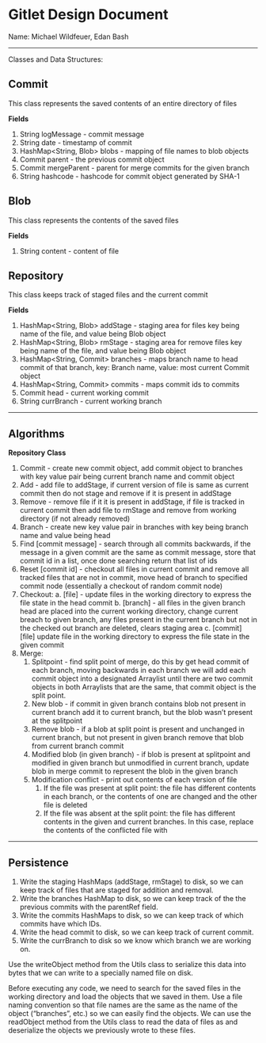 # Gitlet Design Document
Name: Michael Wildfeuer, Edan Bash


----------

Classes and Data Structures:

## Commit

This class represents the saved contents of an entire directory of files

**Fields**

1. String logMessage - commit message 
2. String date - timestamp of commit 
3. HashMap<String, Blob> blobs - mapping of file names to blob objects
4. Commit parent - the previous commit object
5. Commit mergeParent - parent for merge commits for the given branch 
6. String hashcode - hashcode for commit object generated by SHA-1


## Blob

This class represents the contents of the saved files 

**Fields**

1. String content - content of file

## Repository

This class keeps track of staged files and the current commit 

**Fields**

1. HashMap<String, Blob> addStage - staging area for files key being name of the file, and value being Blob object
2. HashMap<String, Blob> rmStage - staging area for remove files key being name of the file, and value being Blob object
3. HashMap<String, Commit> branches - maps branch name to head commit of that branch, key: Branch name, value: most current Commit object
4. HashMap<String, Commit> commits - maps commit ids to commits
5. Commit head - current working commit 
6. String currBranch - current working branch



----------
## **Algorithms**

**Repository** **Class**

1. Commit - create new commit object, add commit object to branches with key value pair being current branch name and commit object 
2. Add - add file to addStage, if current version of file is same as current commit then do not stage and remove if it is present in addStage
3. Remove - remove file if it it is present in addStage, if file is tracked in current commit then add file to rmStage and remove from working directory (if not already removed)
4. Branch - create new key value pair in branches with key being branch name and value being head
5. Find [commit message] - search through all commits backwards, if the message in a given commit are the same as commit message, store that commit id in a list, once done searching return that list of ids
6. Reset  [commit id] - checkout all files in current commit and remove all tracked files that are not in commit, move head of branch to specified commit node (essentially a checkout of random commit node)
7. Checkout:
    a. [file] - update files in the working directory to express the file state in the head commit
    b. [branch] - all files in the given branch head are placed into the current working directory, change current breach to given branch, any files present in the current branch but not in the checked out branch are deleted, clears staging area
    c. [commit] [file] update file in the working directory to express the file state in the given commit
8. Merge:
    1. Splitpoint - find split point of merge, do this by get head commit of each branch, moving backwards in each branch we will add each commit object into a designated Arraylist until there are two commit objects in both Arraylists that are the same, that commit object is the split point. 
    2. New blob - if commit in given branch contains blob not present in current branch add it to current branch, but the blob wasn’t present at the splitpoint 
    3. Remove blob - if a blob at split point is present and unchanged in current branch, but not present in given branch remove that blob from current branch commit 
    4. Modified blob (in given branch) - if blob is present at splitpoint and modified in given branch but unmodified in current branch, update blob in merge commit to represent the blob in the given branch 
    5. Modification conflict - print out contents of each version of file
        1. If the file was present at split point: the file has different contents in each branch, or the contents of one are changed and the other file is deleted
        2. If the file was absent at the split point: the file has different contents in the given and current branches. In this case, replace the contents of the conflicted file with


----------
## **Persistence**
1. Write the staging HashMaps (addStage, rmStage) to disk, so we can keep track of files that are staged for addition and removal. 
2. Write the branches HashMap to disk, so we can keep track of the the previous commits with the parentRef field. 
3. Write the commits HashMaps to disk, so we can keep track of which commits have which IDs.
4. Write the head commit to disk, so we can keep track of current commit.
5. Write the currBranch to disk so we know which branch we are working on.

Use the writeObject method from the Utils class to serialize this data into bytes that we can write to a specially named file on disk.

Before executing any code, we need to search for the saved files in the working directory and load the objects that we saved in them. Use a file naming convention so that file names are the same as the name of the object (“branches”, etc.) so we can easily find the objects. We can use the readObject method from the Utils class to read the data of files as and deserialize the objects we previously wrote to these files.

